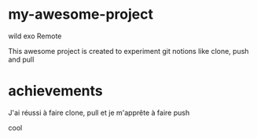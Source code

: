 # my-awesome-project
wild exo Remote


 This awesome project is created to experiment git notions like clone, push and pull



# achievements

J'ai réussi à faire clone, pull et je m'apprête à faire push

cool
